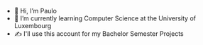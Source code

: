 - 👋 Hi, I’m Paulo
- 🏫 I’m currently learning Computer Science at the University of Luxembourg
- ✍️ I'll use this account for my Bachelor Semester Projects


<!---
Paulo-Oliva/Paulo-Oliva is a ✨ special ✨ repository because its `README.md` (this file) appears on your GitHub profile.
You can click the Preview link to take a look at your changes.
--->
